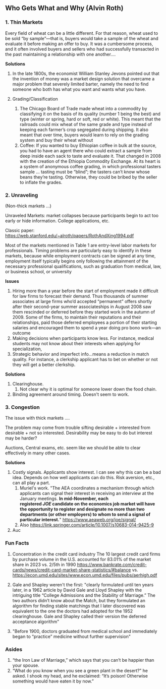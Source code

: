 ## Who Gets What and Why (Alvin Roth)

### 1. Thin Markets

Every field of wheat can be a little different. For that reason, wheat used to be sold “by sample”—that is, buyers would take a sample of the wheat and evaluate it before making an offer to buy. It was a cumbersome process, and it often involved buyers and sellers who had successfully transacted in the past maintaining a relationship with one another....

**Solutions**

1. In the late 1800s, the economist William Stanley Jevons pointed out that the invention of money was a market design solution that overcame a major problem that severely limited barter, namely the need to find someone who both has what you want and wants what you have.

2. Grading/Classification
	1. The Chicago Board of Trade made wheat into a commodity by classifying it on the basis of its quality (number 1 being the best) and type (winter or spring, hard or soft, red or white). This meant that the railroads could mix wheat of the same grade and type instead of keeping each farmer’s crop segregated during shipping. It also meant that over time, buyers would learn to rely on the grading system and buy their wheat without 
	2. Coffee: If you wanted to buy Ethiopian coffee in bulk at the source, you had to have an agent there who could extract a sample from deep inside each sack to taste and evaluate it. That changed in 2008 with the creation of the Ethiopia Commodity Exchange. At its heart is a system of anonymous coffee grading, in which professional tasters sample ... tasting must be “blind”; the tasters can’t know whose beans they’re tasting. Otherwise, they could be bribed by the seller to inflate the grades.

### 2. Unraveling

(Non-thick markets ...)

Unraveled Markets: market collapses because participants begin to act too early or hide information. College applications, etc.

Classic paper: https://web.stanford.edu/~alroth/papers/RothAndXing1994.pdf

Most of the markets mentioned in Table 1 are entry-level labor markets for professionals. Timing problems are particularly easy to identify in these markets, because while employment contracts can be signed at any time, employment itself typically begins only following the attainment of the necessary professional qualifications, such as graduation from medical, law, or business school, or university

**Issues**
1. Hiring more than a year before the start of employment made it difficult for law firms to forecast their demand. Thus thousands of summer associates at large firms who’d accepted “permanent” offers shortly after their second-year summer associateships in August 2008 saw them rescinded or deferred before they started work in the autumn of 2009. Some of the firms, to maintain their reputations and their relationships, paid those deferred employees a portion of their starting salaries and encouraged them to spend a year doing pro bono work—an outcome
2. Making decisions when participants know less. For instance, medical students may not know about their interests when applying for specialization,
3. Strategic behavior and imperfect info...means a reduction in match quality. For instance, a clerkship applicant has to bet on whether or not they will get a better clerkship. 

**Solutions**

1. Clearinghouse. 
	1. Not clear why it is optimal for someone lower down the food chain.
2. Binding agreement around timing. Doesn't seem to work.

### 3. Congestion

The issue with thick markets ....

The problem may come from trouble sifting desirable + interested from desirable + not so interested. Desirability may be easy to do but interest may be harder?

Auctions, Central exams, etc. seem like we should be able to clear effectively in many other cases.

**Solutions**

1. Costly signals. Applicants show interest. I can see why this can be a bad idea. Depends on how well applicants can do this. Risk aversion, etc., can all play a part.
	1. Muriel's work. "The AEA coordinates a mechanism through which applicants can signal their interest in receiving an interview at the January meetings. **In mid-November, each registered _JOE_ candidate on the economics job market will have the opportunity to register and designate no more than two departments (or other employers) to whom to send a signal of particular interest.**" https://www.aeaweb.org/joe/signal/
	2. Also https://link.springer.com/article/10.1007/s10683-014-9425-9
2. Auc

### Fun Facts

1. Concentration in the credit card industry
	 The 10 largest credit card firms by purchase volume in the U.S. accounted for 83.01% of the market share in 2023 vs. 2/5th in 1990 
	https://www.bankrate.com/credit-cards/news/credit-card-market-share-statistics/#balance vs. https://econ.umd.edu/sites/www.econ.umd.edu/files/pubs/aerhigh.pdf

2. Gale and Shapley weren't the first: "clearly formulated until ten years later, in a 1962 article by David Gale and Lloyd Shapley with the intriguing title “College Admissions and the Stability of Marriage.” The two authors didn’t know about the Match, but they formulated an algorithm for finding stable matchings that I later discovered was equivalent to the one the doctors had adopted for the 1952 clearinghouse. Gale and Shapley called their version the deferred acceptance algorithm"
   
4. "Before 1900, doctors graduated from medical school and immediately began to “practice” medicine without further supervision"

### Asides

1.  “the Iron Law of Marriage,” which says that you can’t be happier than your spouse.
2. “What do you know when you see a green plant in the desert?” he asked. I shook my head, and he exclaimed: “It’s poison! Otherwise something would have eaten it by now.”
